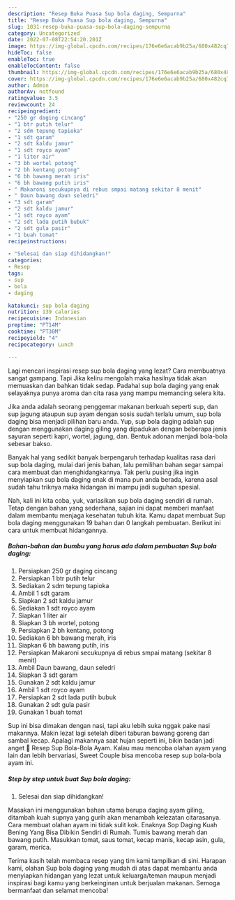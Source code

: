 ```yaml
---
description: "Resep Buka Puasa Sup bola daging, Sempurna"
title: "Resep Buka Puasa Sup bola daging, Sempurna"
slug: 1031-resep-buka-puasa-sup-bola-daging-sempurna
category: Uncategorized
date: 2022-07-08T22:54:20.201Z
image: https://img-global.cpcdn.com/recipes/176e6e6acab9b25a/680x482cq70/sup-bola-daging-foto-resep-utama.jpg
hideToc: false
enableToc: true
enableTocContent: false
thumbnail: https://img-global.cpcdn.com/recipes/176e6e6acab9b25a/680x482cq70/sup-bola-daging-foto-resep-utama.jpg
cover: https://img-global.cpcdn.com/recipes/176e6e6acab9b25a/680x482cq70/sup-bola-daging-foto-resep-utama.jpg
author: Admin
authorAv: notfound
ratingvalue: 3.5
reviewcount: 24
recipeingredient:
- "250 gr daging cincang"
- "1 btr putih telur"
- "2 sdm tepung tapioka"
- "1 sdt garam"
- "2 sdt kaldu jamur"
- "1 sdt royco ayam"
- "1 liter air"
- "3 bh wortel potong"
- "2 bh kentang potong"
- "6 bh bawang merah iris"
- "6 bh bawang putih iris"
- " Makaroni secukupnya di rebus smpai matang sekitar 8 menit"
- " Daun bawang daun seledri"
- "3 sdt garam"
- "2 sdt kaldu jamur"
- "1 sdt royco ayam"
- "2 sdt lada putih bubuk"
- "2 sdt gula pasir"
- "1 buah tomat"
recipeinstructions:

- "Selesai dan siap dihidangkan!"
categories:
- Resep
tags:
- sup
- bola
- daging

katakunci: sup bola daging 
nutrition: 139 calories
recipecuisine: Indonesian
preptime: "PT14M"
cooktime: "PT30M"
recipeyield: "4"
recipecategory: Lunch

---
```



Lagi mencari inspirasi resep sup bola daging yang lezat? Cara membuatnya sangat gampang. Tapi Jika keliru mengolah maka hasilnya tidak akan memuaskan dan bahkan tidak sedap. Padahal sup bola daging yang enak selayaknya punya aroma dan cita rasa yang mampu memancing selera kita.


Jika anda adalah seorang penggemar makanan berkuah seperti sup, dan sup jagung ataupun sup ayam dengan sosis sudah terlalu umum, sup bola daging bisa menjadi pilihan baru anda. Yup, sup bola daging adalah sup dengan menggunakan daging giling yang dipadukan dengan beberapa jenis sayuran seperti kapri, wortel, jagung, dan. Bentuk adonan menjadi bola-bola sebesar bakso.

Banyak hal yang sedikit banyak berpengaruh terhadap kualitas rasa dari sup bola daging, mulai dari jenis bahan, lalu pemilihan bahan segar sampai cara membuat dan menghidangkannya. Tak perlu pusing jika ingin menyiapkan sup bola daging enak di mana pun anda berada, karena asal sudah tahu triknya maka hidangan ini mampu jadi suguhan spesial.


Nah, kali ini kita coba, yuk, variasikan sup bola daging sendiri di rumah. Tetap dengan bahan yang sederhana, sajian ini dapat memberi manfaat dalam membantu menjaga kesehatan tubuh kita. Kamu dapat membuat Sup bola daging menggunakan 19 bahan dan 0 langkah pembuatan. Berikut ini cara untuk membuat hidangannya.

<!--inarticleads1-->

##### Bahan-bahan dan bumbu yang harus ada dalam pembuatan Sup bola daging:

1. Persiapkan 250 gr daging cincang
1. Persiapkan 1 btr putih telur
1. Sediakan 2 sdm tepung tapioka
1. Ambil 1 sdt garam
1. Siapkan 2 sdt kaldu jamur
1. Sediakan 1 sdt royco ayam
1. Siapkan 1 liter air
1. Siapkan 3 bh wortel, potong
1. Persiapkan 2 bh kentang, potong
1. Sediakan 6 bh bawang merah, iris
1. Siapkan 6 bh bawang putih, iris
1. Persiapkan  Makaroni secukupnya di rebus smpai matang (sekitar 8 menit)
1. Ambil  Daun bawang, daun seledri
1. Siapkan 3 sdt garam
1. Gunakan 2 sdt kaldu jamur
1. Ambil 1 sdt royco ayam
1. Persiapkan 2 sdt lada putih bubuk
1. Gunakan 2 sdt gula pasir
1. Gunakan 1 buah tomat


Sup ini bisa dimakan dengan nasi, tapi aku lebih suka nggak pake nasi makannya. Makin lezat lagi setelah diberi taburan bawang goreng dan sambal kecap. Apalagi makannya saat hujan seperti ini, bikin badan jadi anget 🙂 Resep Sup Bola-Bola Ayam. Kalau mau mencoba olahan ayam yang lain dan lebih bervariasi, Sweet Couple bisa mencoba resep sup bola-bola ayam ini. 

<!--inarticleads2-->

##### Step by step untuk buat Sup bola daging:


1. Selesai dan siap dihidangkan!

Masakan ini menggunakan bahan utama berupa daging ayam giling, ditambah kuah supnya yang gurih akan menambah kelezatan citarasanya. Cara membuat olahan ayam ini tidak sulit kok. Enaknya Sop Daging Kuah Bening Yang Bisa Dibikin Sendiri di Rumah. Tumis bawang merah dan bawang putih. Masukkan tomat, saus tomat, kecap manis, kecap asin, gula, garam, merica. 

Terima kasih telah membaca resep yang tim kami tampilkan di sini. Harapan kami, olahan Sup bola daging yang mudah di atas dapat membantu anda menyiapkan hidangan yang lezat untuk keluarga/teman maupun menjadi inspirasi bagi kamu yang berkeinginan untuk berjualan makanan. Semoga bermanfaat dan selamat mencoba!
